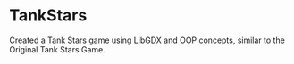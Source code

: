 # TankStars

Created a Tank Stars game using LibGDX and OOP concepts, similar to the Original Tank Stars Game.
